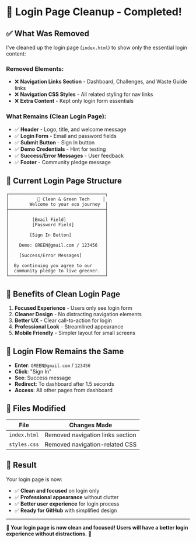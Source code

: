 # 🧹 **Login Page Cleanup - Completed!**

## ✅ **What Was Removed**

I've cleaned up the login page (`index.html`) to show only the essential login content:

### **Removed Elements:**
- ❌ **Navigation Links Section** - Dashboard, Challenges, and Waste Guide links
- ❌ **Navigation CSS Styles** - All related styling for nav links
- ❌ **Extra Content** - Kept only login form essentials

### **What Remains (Clean Login Page):**
- ✅ **Header** - Logo, title, and welcome message
- ✅ **Login Form** - Email and password fields
- ✅ **Submit Button** - Sign In button
- ✅ **Demo Credentials** - Hint for testing
- ✅ **Success/Error Messages** - User feedback
- ✅ **Footer** - Community pledge message

## 🎯 **Current Login Page Structure**

```
┌─────────────────────────────────────┐
│           🌱 Clean & Green Tech     │
│        Welcome to your eco journey  │
├─────────────────────────────────────┤
│                                     │
│         [Email Field]               │
│         [Password Field]            │
│                                     │
│        [Sign In Button]             │
│                                     │
│    Demo: GREEN@gmail.com / 123456   │
│                                     │
│    [Success/Error Messages]         │
│                                     │
│  By continuing you agree to our     │
│  community pledge to live greener.  │
└─────────────────────────────────────┘
```

## 🚀 **Benefits of Clean Login Page**

1. **Focused Experience** - Users only see login form
2. **Cleaner Design** - No distracting navigation elements
3. **Better UX** - Clear call-to-action for login
4. **Professional Look** - Streamlined appearance
5. **Mobile Friendly** - Simpler layout for small screens

## 🔐 **Login Flow Remains the Same**

- **Enter**: `GREEN@gmail.com` / `123456`
- **Click**: "Sign In"
- **See**: Success message
- **Redirect**: To dashboard after 1.5 seconds
- **Access**: All other pages from dashboard

## 📱 **Files Modified**

| File | Changes Made |
|------|--------------|
| `index.html` | Removed navigation links section |
| `styles.css` | Removed navigation-related CSS |

## 🌟 **Result**

Your login page is now:
- ✅ **Clean and focused** on login only
- ✅ **Professional appearance** without clutter
- ✅ **Better user experience** for login process
- ✅ **Ready for GitHub** with simplified design

---

**🎉 Your login page is now clean and focused! Users will have a better login experience without distractions.** 🚀
